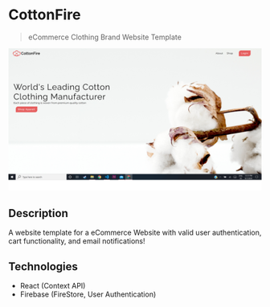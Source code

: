 # CottonFire
> eCommerce Clothing Brand Website Template

![](Screenshot.png)

## Description
A website template for a eCommerce Website with valid user authentication, cart functionality, and email notifications!

## Technologies
* React (Context API)
* Firebase (FireStore, User Authentication)



